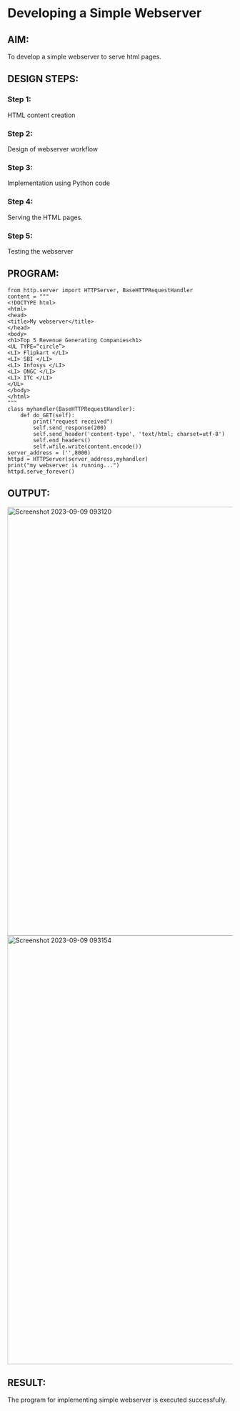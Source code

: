 # Developing a Simple Webserver
## AIM:
To develop a simple webserver to serve html pages.

## DESIGN STEPS:
### Step 1: 
HTML content creation
### Step 2:
Design of webserver workflow
### Step 3:
Implementation using Python code
### Step 4:
Serving the HTML pages.
### Step 5:
Testing the webserver

## PROGRAM:
    from http.server import HTTPServer, BaseHTTPRequestHandler
    content = """
    <!DOCTYPE html>
    <html>
    <head>
    <title>My webserver</title>
    </head>
    <body>
    <h1>Top 5 Revenue Generating Companies<h1>
    <UL TYPE=“circle”>
    <LI> Flipkart </LI>    
    <LI> SBI </LI>
    <LI> Infosys </LI>
    <LI> ONGC </LI>
    <LI> ITC </LI>
    </UL>
    </body>
    </html>
    """
    class myhandler(BaseHTTPRequestHandler):
        def do_GET(self):
            print("request received")
            self.send_response(200)
            self.send_header('content-type', 'text/html; charset=utf-8')
            self.end_headers()
            self.wfile.write(content.encode())
    server_address = ('',8000)
    httpd = HTTPServer(server_address,myhandler)
    print("my webserver is running...")
    httpd.serve_forever()

## OUTPUT:
<img width="960" alt="Screenshot 2023-09-09 093120" src="https://github.com/Kathir-2703/FWAD-EXP-1/assets/64436376/9409aac7-d82d-4031-a8bb-863e238d895e">
<img width="960" alt="Screenshot 2023-09-09 093154" src="https://github.com/Kathir-2703/FWAD-EXP-1/assets/64436376/791a015c-4c90-4a42-82b7-84d49577ef6f">

## RESULT:
The program for implementing simple webserver is executed successfully.
